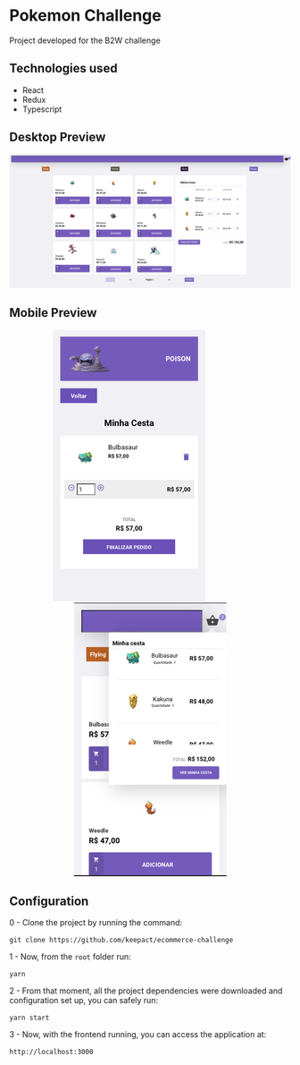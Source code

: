 # Pokemon Challenge

Project developed for the B2W challenge

## Technologies used

- React
- Redux
- Typescript

## Desktop Preview

<p align="center">
  <img alt="GitHub language count" src="https://github.com/keepact/ecommerce-challenge/blob/master/src/assets/preview/desktop-home.png">
 </p>
 
 ## Mobile Preview

<p align="center">
  <span>
    <img alt="GitHub language count" src="https://github.com/keepact/ecommerce-challenge/blob/master/src/assets/preview/mobile-car.png">
   <span>
  <span>&nbsp;&nbsp;&nbsp;&nbsp;&nbsp;&nbsp;&nbsp;&nbsp;&nbsp;&nbsp;&nbsp;&nbsp;&nbsp;&nbsp;&nbsp;&nbsp;&nbsp;&nbsp;</span>
  <span>
    <img alt="GitHub language count" src="https://github.com/keepact/ecommerce-challenge/blob/master/src/assets/preview/mobile-home.png">
   </span
</p>

## Configuration


0 - Clone the project by running the command:

    git clone https://github.com/keepact/ecommerce-challenge

1 - Now, from the ``root`` folder run:

    yarn

2 - From that moment, all the project dependencies were downloaded and configuration set up, you can safely run:

    yarn start
        
3 - Now, with the frontend running, you can access the application at: 

    http://localhost:3000
